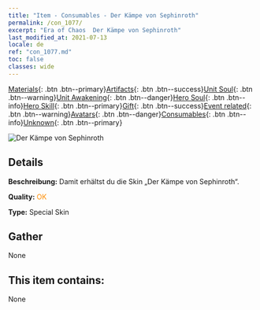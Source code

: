 ```yaml
---
title: "Item - Consumables - Der Kämpe von Sephinroth"
permalink: /con_1077/
excerpt: "Era of Chaos  Der Kämpe von Sephinroth"
last_modified_at: 2021-07-13
locale: de
ref: "con_1077.md"
toc: false
classes: wide
---
```

 [Materials](/ItemsDE/){: .btn .btn--primary}[Artifacts](/ItemsDE/Artifacts/){: .btn .btn--success}[Unit Soul](/ItemsDE/UnitSoul/){: .btn .btn--warning}[Unit Awakening](/ItemsDE/UnitAwakening/){: .btn .btn--danger}[Hero Soul](/ItemsDE/HeroSoul/){: .btn .btn--info}[Hero Skill](/ItemsDE/HeroSkill/){: .btn .btn--primary}[Gift](/ItemsDE/Gift/){: .btn .btn--success}[Event related](/ItemsDE/Events/){: .btn .btn--warning}[Avatars](/ItemsDE/Avatars/){: .btn .btn--danger}[Consumables](/ItemsDE/Consumables/){: .btn .btn--info}[Unknown](/ItemsDE/Unknown/){: .btn .btn--primary}

 ![Der Kämpe von Sephinroth](/images/h/h_Sephinroth2.jpg)

## Details
 **Beschreibung:** Damit erhältst du die Skin „Der Kämpe von Sephinroth“.

 **Quality:** <span style="color: #FF8C00">OK</span>

 **Type:** Special Skin

## Gather

  None

## This item contains:

  None

